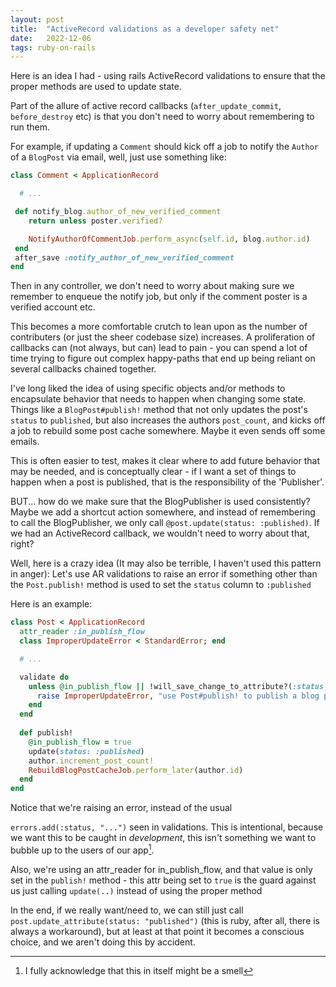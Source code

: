 ```yaml
---
layout: post
title:  "ActiveRecord validations as a developer safety net"
date:   2022-12-06
tags: ruby-on-rails 
---
```



Here is an idea I had - using rails ActiveRecord validations to ensure that the
proper methods are used to update state.

Part of the allure of active record callbacks (`after_update_commit`,
`before_destroy` etc) is that you don't need to worry about remembering to run
them.

For example, if updating a `Comment` should kick off a job to notify the
`Author` of a `BlogPost` via email, well, just use something like:

```ruby 
class Comment < ApplicationRecord

  # ... 

 def notify_blog.author_of_new_verified_comment
    return unless poster.verified?

    NotifyAuthorOfCommentJob.perform_async(self.id, blog.author.id)
 end
 after_save :notify_author_of_new_verified_comment
end
```

Then in any controller, we don't need to worry about making sure we remember to
enqueue the notify job, but only if the comment poster is a verified account
etc.

This becomes a more comfortable crutch to lean upon as the number of
contributers (or just the sheer codebase size) increases. A proliferation of
callbacks can (not always, but can) lead to pain - you can spend a lot of time
trying to figure out complex happy-paths that end up being reliant on several
callbacks chained together.

I've long liked the idea of using specific objects and/or methods to encapsulate
behavior that needs to happen when changing some state. Things like a
`BlogPost#publish!` method that not only updates the post's `status` to
`published`, but also increases the authors `post_count`, and kicks off a job to
rebuild some post cache somewhere. Maybe it even sends off some emails.

This is often easier to test, makes it clear where to add future behavior that
may be needed, and is conceptually clear - if I want a set of things to happen
when a post is published, that is the responsibility of the 'Publisher'.

BUT... how do we make sure that the BlogPublisher is used consistently? Maybe we
add a shortcut action somewhere, and instead of remembering to call the
BlogPublisher, we only call `@post.update(status: :published)`. If we had an
ActiveRecord callback, we wouldn't need to worry about that, right?


Well, here is a crazy idea (It may also be terrible, I haven't used this pattern
in anger): Let's use AR validations to raise an error if something other than
the `Post.publish!` method is used to set the `status` column to `:published`

Here is an example: 


```ruby 
class Post < ApplicationRecord
  attr_reader :in_publish_flow
  class ImproperUpdateError < StandardError; end

  # ...

  validate do 
    unless @in_publish_flow || !will_save_change_to_attribute?(:status, to: :published)
      raise ImproperUpdateError, "use Post#publish! to publish a blog post" 
    end
  end
  
  def publish!
    @in_publish_flow = true
    update(status: :published)
    author.increment_post_count! 
    RebuildBlogPostCacheJob.perform_later(author.id)
  end
end
```

Notice that we're raising an error, instead of the usual 

`errors.add(:status, "...")` seen in validations. This is intentional, because
we want this to be caught in _development_, this isn't something we want to
bubble up to the users of our app[^1].

Also, we're using an attr_reader for in_publish_flow, and that value is only set
in the `publish!` method - this attr being set to `true` is the guard against us
just calling `update(..)` instead of using the proper method

In the end, if we really want/need to, we can still just call
`post.update_attribute(status: "published")` (this is ruby, after all, there is 
always a workaround), but at least at that point it becomes a conscious choice,
and we aren't doing this by accident.  


[^1]: I fully acknowledge that this in itself might be a smell
